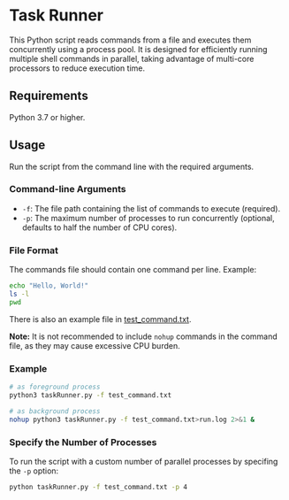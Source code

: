 # Task Runner
This Python script reads commands from a file and executes them concurrently using a process pool. It is designed for efficiently running multiple shell commands in parallel, taking advantage of multi-core processors to reduce execution time.

## Requirements
Python 3.7 or higher.


## Usage
Run the script from the command line with the required arguments.

### Command-line Arguments
- `-f`: The file path containing the list of commands to execute (required).
- `-p`: The maximum number of processes to run concurrently (optional, defaults to half the number of CPU cores).

### File Format
The commands file should contain one command per line. Example:
```bash
echo "Hello, World!"
ls -l
pwd
```
There is also an example file in [test_command.txt](./test_command.txt).

**Note:** It is not recommended to include `nohup` commands in the command file, as they may cause excessive CPU burden.

### Example
```bash
# as foreground process
python3 taskRunner.py -f test_command.txt
```
```bash
# as background process
nohup python3 taskRunner.py -f test_command.txt>run.log 2>&1 &
```

### Specify the Number of Processes
To run the script with a custom number of parallel processes by specifing the `-p` option:
```bash
python taskRunner.py -f test_command.txt -p 4
```
